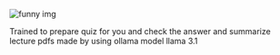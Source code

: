 ![funny img](https://i.pinimg.com/736x/13/22/b5/1322b5d4ca518dadfd2b4c5124f9e2fe.jpg)

Trained to prepare quiz for you and check the answer and summarize lecture pdfs made by using ollama model llama 3.1

